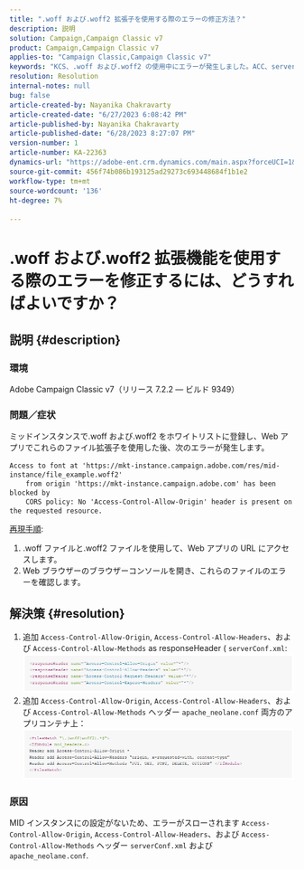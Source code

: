 ```yaml
---
title: ".woff および.woff2 拡張子を使用する際のエラーの修正方法？"
description: 説明
solution: Campaign,Campaign Classic v7
product: Campaign,Campaign Classic v7
applies-to: "Campaign Classic,Campaign Classic v7"
keywords: "KCS、.woff および.woff2 の使用中にエラーが発生しました。ACC、serverConf.xml および Apache で設定が見つかりません"
resolution: Resolution
internal-notes: null
bug: false
article-created-by: Nayanika Chakravarty
article-created-date: "6/27/2023 6:08:42 PM"
article-published-by: Nayanika Chakravarty
article-published-date: "6/28/2023 8:27:07 PM"
version-number: 1
article-number: KA-22363
dynamics-url: "https://adobe-ent.crm.dynamics.com/main.aspx?forceUCI=1&pagetype=entityrecord&etn=knowledgearticle&id=c384e2a2-1515-ee11-8f6e-6045bd006b4b"
source-git-commit: 456f74b086b193125ad29273c693448684f1b1e2
workflow-type: tm+mt
source-wordcount: '136'
ht-degree: 7%

---
```


# .woff および.woff2 拡張機能を使用する際のエラーを修正するには、どうすればよいですか？

## 説明 {#description}


### 環境

Adobe Campaign Classic v7（リリース 7.2.2 — ビルド 9349）

### 問題／症状

ミッドインスタンスで.woff および.woff2 をホワイトリストに登録し、Web アプリでこれらのファイル拡張子を使用した後、次のエラーが発生します。


```
Access to font at 'https://mkt-instance.campaign.adobe.com/res/mid-instance/file_example.woff2'
    from origin 'https://mkt-instance.campaign.adobe.com' has been blocked by 
    CORS policy: No 'Access-Control-Allow-Origin' header is present on the requested resource.
```


<u>再現手順</u>:

1. .woff ファイルと.woff2 ファイルを使用して、Web アプリの URL にアクセスします。
2. Web ブラウザーのブラウザーコンソールを開き、これらのファイルのエラーを確認します。



## 解決策 {#resolution}


1. 追加 `Access-Control-Allow-Origin`, `Access-Control-Allow-Headers`、および `Access-Control-Allow-Methods` as responseHeader ( `serverConf.xml`:    ![](assets/02ae0a1c-2515-ee11-8f6e-6045bd0067ea.png)
2. 追加 `Access-Control-Allow-Origin`, `Access-Control-Allow-Headers`、および `Access-Control-Allow-Methods` ヘッダー `apache_neolane.conf` 両方のアプリコンテナ上：    ![](assets/f7215128-2515-ee11-8f6e-6045bd0067ea.png)


### 原因

MID インスタンスにの設定がないため、エラーがスローされます `Access-Control-Allow-Origin`, `Access-Control-Allow-Headers`、および `Access-Control-Allow-Methods` ヘッダー `serverConf.xml` および `apache_neolane.conf`.
